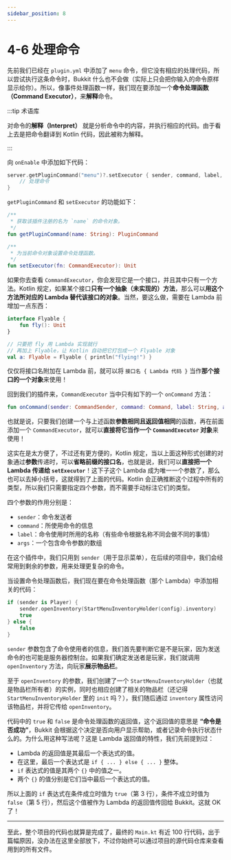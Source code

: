 ```yaml
---
sidebar_position: 8
---
```


# 4-6 处理命令

先前我们已经在 `plugin.yml` 中添加了 `menu` 命令，但它没有相应的处理代码，所以尝试执行这条命令时，Bukkit 什么也不会做（实际上只会把你输入的命令原样显示给你）。所以，像事件处理函数一样，我们现在要添加一个**命令处理函数（Command Executor）**，来**解释**命令。

:::tip 术语库

对命令的**解释（Interpret）** 就是分析命令中的内容，并执行相应的代码。由于看上去是把命令翻译到 Kotlin 代码，因此被称为解释。

:::

向 `onEnable` 中添加如下代码：

```kotlin
server.getPluginCommand("menu")?.setExecutor { sender, command, label, args ->
    // 处理命令
}
```

`getPluginCommand` 和 `setExecutor` 的功能如下：

```kotlin
/**
 * 获取该插件注册的名为 `name` 的命令对象。
 */
fun getPluginCommand(name: String): PluginCommand

/**
 * 为当前命令对象设置命令处理函数。
 */
fun setExecutor(fn: CommandExecutor): Unit
```

如果你去查看 `CommandExecutor`，你会发现它是一个接口，并且其中只有一个方法。Kotlin 规定，如果某个接口**只有一个抽象（未实现的）方法**，那么可以**用这个方法所对应的 Lambda 替代该接口的对象**。当然，要这么做，需要在 Lambda 前增加一点东西：

```kotlin
interface Flyable {
    fun fly(): Unit
}

// 只要把 fly 用 Lambda 实现就行
// 再加上 Flyable，让 Kotlin 自动把它打包成一个 Flyable 对象
val a: Flyable = Flyable { println("flying!") }
```

仅仅将接口名附加在 Lambda 前，就可以将 `接口名 { Lambda 代码 }` 当作**那个接口的一个对象**来使用！

回到我们的插件来，`CommandExecutor` 当中只有如下的一个 `onCommand` 方法：

```kotlin
fun onCommand(sender: CommandSender, command: Command, label: String, args: Array<String>): Boolean
```

也就是说，只要我们创建一个与上述函数**参数相同且返回值相同**的函数，再在前面添加一个 `CommandExecutor`，就可以**直接将它当作一个 `CommandExecutor` 对象**来使用！

这实在是太方便了，不过还有更方便的，Kotlin 规定，当以上面这种形式创建的对象通过**参数**传递时，可以**省略前缀的接口名**，也就是说，我们可以**直接把一个 Lambda 传递给 `setExecutor`**！这下子这个 Lambda 成为唯一一个参数了，那么也可以去掉小括号，这就得到了上面的代码。Kotlin 会正确推断这个过程中所有的类型，所以我们只需要指定四个参数，而不需要手动标注它们的类型。

四个参数的作用分别是：

- `sender`：命令发送者
- `command`：所使用命令的信息
- `label`：命令使用时所用的名称（有些命令根据名称不同会做不同的事情）
- `args`：一个包含命令参数的数组

在这个插件中，我们只用到 `sender`（用于显示菜单），在后续的项目中，我们会经常用到剩余的参数，用来处理更复杂的命令。

当设置命令处理函数后，我们现在要在命令处理函数（那个 Lambda）中添加相关的代码：

```kotlin
if (sender is Player) {
    sender.openInventory(StartMenuInventoryHolder(config).inventory)
    true
} else {
    false
}
```

`sender` 参数包含了命令使用者的信息，我们首先要判断它是不是玩家，因为发送命令的也可能是服务器控制台。如果我们确定发送者是玩家，我们就调用 `openInventory` 方法，向玩家**展示物品栏**。

至于 `openInventory` 的参数，我们创建了一个 `StartMenuInventoryHolder`（也就是物品栏所有者）的实例，同时也相应创建了相关的物品栏（还记得 `StartMenuInventoryHolder` 里的 `init` 吗？），我们随后通过 `inventory` 属性访问该物品栏，并将它传给 `openInventory`。

代码中的 `true` 和 `false` 是命令处理函数的返回值，这个返回值的意思是 **“命令是否成功”**，Bukkit 会根据这个决定是否向用户显示帮助，或者记录命令执行状态什么的。为什么用这种写法呢？这是 Lambda 返回值的特性，我们先前提到过：

- Lambda 的返回值是其最后一个表达式的值。
- 在这里，最后一个表达式是 `if { ... } else { ... }` 整体。
- `if` 表达式的值是其两个 `{}` 中的值之一。
- 两个 `{}` 的值分别是它们当中最后一个表达式的值。

所以上面的 `if` 表达式在条件成立时值为 `true`（第 3 行），条件不成立时值为 `false`（第 5 行），然后这个值被作为 Lambda 的返回值传回给 Bukkit。这就 OK 了！

---

至此，整个项目的代码也就算是完成了，最终的 `Main.kt` 有近 100 行代码，出于篇幅原因，没办法在这里全部放下，不过你始终可以通过项目的源代码仓库来查看用到的所有文件。